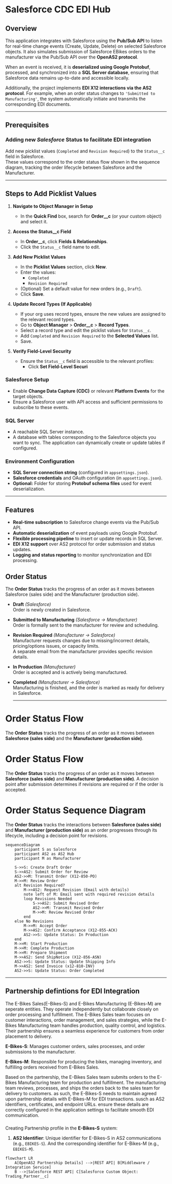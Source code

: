 ﻿# Salesforce CDC EDI Hub

## Overview

This application integrates with Salesforce using the **Pub/Sub API** to listen for real-time change events (Create, Update, Delete) on selected Salesforce objects. It also simulates submission of Salesforce EBikes orders to the manufacturer via the Pub/Sub API over the **OpenAS2 protocol**.  

When an event is received, it is **deserialized using Google Protobuf**, processed, and synchronized into a **SQL Server database**, ensuring that Salesforce data remains up-to-date and accessible locally.  

Additionally, the project implements **EDI X12 interactions via the AS2 protocol**. For example, when an order status changes to `'Submitted to Manufacturing'`, the system automatically initiate and transmits the corresponding EDI documents.

---

## Prerequisites

### Adding new *Salesforce* Status to facilitate EDI integration

Add new picklist values (`Completed` and `Revision Required`) to the `Status__c` field in Salesforce.  
These values correspond to the order status flow shown in the sequence diagram, tracking the order lifecycle between Salesforce and the Manufacturer.

---

## Steps to Add Picklist Values

1. **Navigate to Object Manager in Setup**
   - In the **Quick Find** box, search for **Order__c** (or your custom object) and select it.

2. **Access the Status__c Field**
   - In **Order__c**, click **Fields & Relationships**.
   - Click the `Status__c` field name to edit.

3. **Add New Picklist Values**
   - In the **Picklist Values** section, click **New**.
   - Enter the values:
     - `Completed`
     - `Revision Required`
   - (Optional) Set a default value for new orders (e.g., `Draft`).
   - Click **Save**.

4. **Update Record Types (If Applicable)**
   - If your org uses record types, ensure the new values are assigned to the relevant record types.
   - Go to **Object Manager** > **Order__c** > **Record Types**.
   - Select a record type and edit the picklist values for `Status__c`.
   - Add `Completed` and `Revision Required` to the **Selected Values** list.
   - Save.

5. **Verify Field-Level Security**
   - Ensure the `Status__c` field is accessible to the relevant profiles:
     - Click **Set Field-Level Securi**


### Salesforce Setup
- Enable **Change Data Capture (CDC)** or relevant **Platform Events** for the target objects.  
- Ensure a Salesforce user with API access and sufficient permissions to subscribe to these events.

### SQL Server
- A reachable SQL Server instance.  
- A database with tables corresponding to the Salesforce objects you want to sync. The application can dynamically create or update tables if configured.

### Environment Configuration
- **SQL Server connection string** (configured in `appsettings.json`).  
- **Salesforce credentials** and OAuth configuration (in `appsettings.json`).  
- **Optional:** Folder for storing **Protobuf schema files** used for event deserialization.

---

## Features
- **Real-time subscription** to Salesforce change events via the Pub/Sub API.  
- **Automatic deserialization** of event payloads using Google Protobuf.  
- **Flexible processing pipeline** to insert or update records in SQL Server.  
- **EDI X12 support** over AS2 protocol for order submission and status updates.  
- **Logging and status reporting** to monitor synchronization and EDI processing.

## Order Status 
The **Order Status** tracks the progress of an order as it moves between Salesforce (sales side) and the Manufacturer (production side).
- **Draft** *(Salesforce)*  
  Order is newly created in Salesforce.

- **Submitted to Manufacturing** *(Salesforce → Manufacturer)*  
  Order is formally sent to the manufacturer for review and scheduling.

- **Revision Required** *(Manufacturer → Salesforce)*  
  Manufacturer requests changes due to missing/incorrect details, pricing/options issues, or capacity limits.  
  A separate email from the manufacturer provides specific revision details.

- **In Production** *(Manufacturer)*  
  Order is accepted and is actively being manufactured.

- **Completed** *(Manufacturer → Salesforce)*  
  Manufacturing is finished, and the order is marked as ready for delivery in Salesforce.

  ---

# Order Status Flow

The **Order Status** tracks the progress of an order as it moves between **Salesforce (sales side)** and the **Manufacturer (production side)**.

# Order Status Flow

The **Order Status** tracks the progress of an order as it moves between **Salesforce (sales side)** and **Manufacturer (production side)**. A decision point after submission determines if revisions are required or if the order is accepted.
# Order Status Sequence Diagram

The **Order Status** tracks the interactions between **Salesforce (sales side)** and **Manufacturer (production side)** as an order progresses through its lifecycle, including a decision point for revisions.

```mermaid
sequenceDiagram
    participant S as Salesforce
    participant AS2 as AS2 Hub
    participant M as Manufacturer

    S->>S: Create Draft Order
    S->>AS2: Submit Order for Review
    AS2->>M: Transmit Order (X12-850-PO)
    M->>M: Review Order
    alt Revision Required?
        M->>AS2: Request Revision (Email with details)
        note left of M: Email sent with required revision details
        loop Revisions Needed
            S->>AS2: Submit Revised Order
            AS2->>M: Transmit Revised Order
            M->>M: Review Revised Order
        end
    else No Revisions
        M->>M: Accept Order
        M->>AS2: Confirm Acceptance (X12-855-ACK)
        AS2->>S: Update Status: In Production
    end
    M->>M: Start Production
    M->>M: Complete Production
    M->>M: Prepare Shipment
    M->>AS2: Send ShipNotice (X12-856-ASN)
    AS2->>S: Update Status: Update Shipping Info
    M->>AS2: Send Invoice (x12-810-INV)
    AS2->>S: Update Status: Order Completed
```

---
## Partnership defintions for EDI Integration
The E-Bikes Sales(E-Bikes-S) and E-Bikes Manufacturing (E-Bikes-M) are seperate entities. They operate independently but collaborate closely on order processing and fulfillment. The E-Bikes Sales team focuses on customer interactions, order management, and sales strategies, while the E-Bikes Manufacturing team handles production, quality control, and logistics. Their partnership ensures a seamless experience for customers from order placement to delivery.<br>

**E-Bikes-S**: Manages customer orders, sales processes, and order submissions to the manufacturer.

**E-Bikes-M**: Responsible for producing the bikes, managing inventory, and fulfilling orders received from E-Bikes Sales.

Based on the partnership, the E-Bikes Sales team submits orders to the E-Bikes Manufacturing team for production and fulfillment. The manufacturing team reviews, processes, and ships the orders back to the sales team for delivery to customers.
as such, the E-Bikes-S needs to maintain agreed upon partnership details with E-Bikes-M for EDI transactions.
susch as AS2 identifiers, certificates, and endpoint URLs. ensure these details are correctly configured in the application settings to facilitate smooth EDI communication.
###
Creating Partnership profile in the **E-Bikes-S** system:
1. **AS2 Identifier**: Unique identifier for E-Bikes-S in AS2 communications (e.g., `EBIKES-S`). And the corresponding identifier for E-Bikes-M (e.g., `EBIKES-M`).

```mermaid
flowchart LR
    A[OpenAS2 Partnership Details] -->|REST API| B[Middleware / Integration Service]
    B -->|Salesforce REST API| C[Salesforce Custom Object: Trading_Partner__c]

    


























